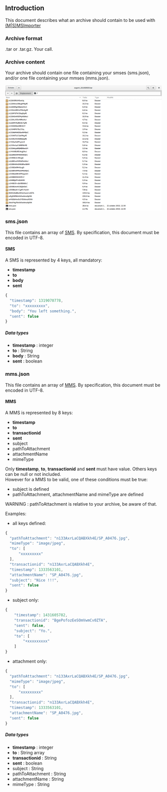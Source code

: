 ## Introduction

This document describes what an archive should contain to be used with [(M|S)MSImporter](https://github.com/axelhenry/msmsimporter-android/)

### Archive format

.tar or .tar.gz. Your call.

### Archive content

Your archive should contain one file containing your smses (sms.json), and/or one file containing your mmses (mms.json).

![Content of an archive](https://github.com/axelhenry/msmsimporter-archive/raw/master/src/common/images/archive.png "Archive's content")

### sms.json

This file contains an array of [SMS](#sms). By specification, this document must be encoded in UTF-8.

#### SMS

A SMS is represented by 4 keys, all mandatory:
- __timestamp__
- __to__
- __body__
- __sent__
```javascript
{  
  "timestamp": 1319070778,  
  "to": "xxxxxxxxx",  
  "body": "You left something.",  
  "sent": false  
}
```

##### Data types

- __timestamp__ : integer
- __to__ : String
- __body__ : String
- __sent__ : boolean

### mms.json

This file contains an array of [MMS](#mms). By specification, this document must be encoded in UTF-8.

#### MMS

A MMS is represented by 8 keys:
- __timestamp__
- __to__
- __transactionid__
- __sent__
- subject
- pathToAttachment
- attachmentName
- mimeType

Only __timestamp__, __to__, __transactionid__ and __sent__ must have value. Others keys can be null or not included.   
However for a MMS to be valid, one of these conditions must be true:
- subject is defined
- pathToAttachment, attachmentName and mimeType are defined

WARNING : pathToAttachment is relative to your archive, be aware of that.

Examples:

- all keys defined:
```javascript
{  
  "pathToAttachment": "n133AxrLaCQABXkh4E/SP_A0476.jpg",  
  "mimeType": "image/jpeg",  
  "to": [  
      "xxxxxxxxx"  
  ],  
  "transactionid": "n133AxrLaCQABXkh4E",  
  "timestamp": 1333563101,  
  "attachmentName": "SP_A0476.jpg",  
  "subject": "Nice !!!",  
  "sent": false  
}
```
- subject only:
```javascript
{  
    "timestamp": 1431605782,  
    "transactionid": "BgePofozEeSOmVwmCv0ZTA",  
    "sent": false,  
    "subject": "Yo.",  
    "to": [  
        "+xxxxxxxxx"  
    ]  
}
```
- attachment only:
```javascript
{  
  "pathToAttachment": "n133AxrLaCQABXkh4E/SP_A0476.jpg",  
  "mimeType": "image/jpeg",  
  "to": [  
      "xxxxxxxxx"  
  ],  
  "transactionid": "n133AxrLaCQABXkh4E",  
  "timestamp": 1333563101,  
  "attachmentName": "SP_A0476.jpg",  
  "sent": false  
}
```

##### Data types
- __timestamp__ : integer
- __to__ : String array
- __transactionid__ : String
- __sent__ : boolean
- subject : String
- pathToAttachment : String
- attachmentName : String
- mimeType : String
